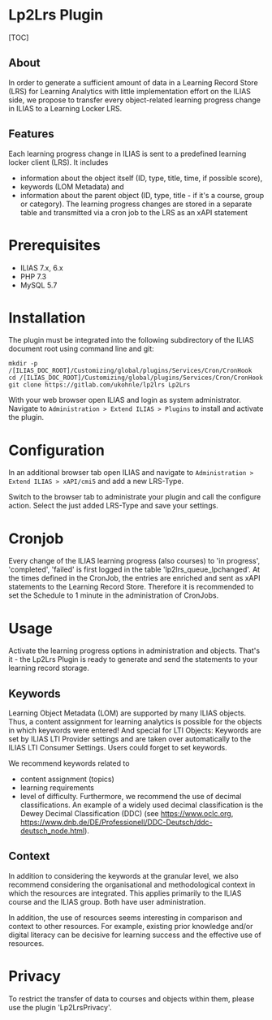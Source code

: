 # Lp2Lrs Plugin

[TOC]

## About

In order to generate a sufficient amount of data in a Learning Record Store (LRS) for Learning Analytics with little implementation effort on the
ILIAS side, we propose to transfer every object-related learning progress change in ILIAS to a Learning Locker LRS.  

## Features

Each learning progress change in ILIAS is sent to a predefined learning locker client (LRS). It includes
- information about the object itself (ID, type, title, time, if possible score), 
- keywords (LOM Metadata) and 
- information about the parent object (ID, type, title - if it's a course, group or category).
The learning progress changes are stored in a separate table and transmitted via a cron job to the LRS as an xAPI statement  



# Prerequisites

- ILIAS 7.x, 6.x
- PHP 7.3
- MySQL 5.7



# Installation

The plugin must be integrated into the following subdirectory of the ILIAS document root using command line and git:

```
mkdir -p /[ILIAS_DOC_ROOT]/Customizing/global/plugins/Services/Cron/CronHook
cd /[ILIAS_DOC_ROOT]/Customizing/global/plugins/Services/Cron/CronHook
git clone https://gitlab.com/ukohnle/lp2lrs Lp2Lrs
```

With your web browser open ILIAS and login as system administrator. 
Navigate to `Administration > Extend ILIAS > Plugins` to install and activate the plugin.



# Configuration

In an additional browser tab open ILIAS and navigate to `Administration > Extend ILIAS > xAPI/cmi5` and add a new LRS-Type.

Switch to the browser tab to administrate your plugin and call the configure action. Select the just added LRS-Type and save your settings.



# Cronjob

Every change of the ILIAS learning progress (also courses) to 'in progress', 'completed', 'failed' is first
logged in the table 'lp2lrs_queue_lpchanged'. At the times defined in the CronJob, the entries are enriched and sent as xAPI statements to the Learning Record Store. 
Therefore it is recommended to set the Schedule to 1 minute in the administration of CronJobs.


# Usage

Activate the learning progress options in administration and objects. That's it - the Lp2Lrs Plugin is ready to generate and send the statements to your learning record storage.

## Keywords

Learning Object Metadata (LOM) are supported by many ILIAS objects. Thus, a content assignment
for learning analytics is possible for the objects in which keywords were entered!
And special for LTI Objects: Keywords are set by ILIAS LTI Provider settings and are taken over
automatically to the ILIAS LTI Consumer Settings. Users could forget to set keywords.

We recommend keywords related to
- content assignment (topics)
- learning requirements
- level of difficulty.
Furthermore, we recommend the use of decimal classifications. An example of a widely used decimal classification is the Dewey Decimal Classification (DDC) (see https://www.oclc.org, https://www.dnb.de/DE/Professionell/DDC-Deutsch/ddc-deutsch_node.html).


## Context

In addition to considering the keywords at the granular level, we also recommend considering
the organisational and methodological context in which the resources are integrated. 
This applies primarily to the ILIAS course and the ILIAS group. Both have user administration.

In addition, the use of resources seems interesting in comparison and context to other
resources. For example, existing prior knowledge and/or digital literacy can be decisive for learning
success and the effective use of resources.


# Privacy

To restrict the transfer of data to courses and objects within them, please use the plugin 'Lp2LrsPrivacy'.
